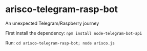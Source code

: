 # arisco-telegram-rasp-bot
An unexpected Telegram/Raspberry journey

First install the dependency: 
`npm install node-telegram-bot-api`

Run: `cd arisco-telegram-rasp-bot; node arisco.js`